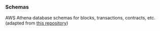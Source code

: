 ### Schemas

AWS Athena database schemas for blocks, transactions, contracts, etc. (adapted from [this repository](https://github.com/blockchain-etl/ethereum-etl#querying-in-amazon-athena))
